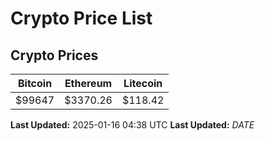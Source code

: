 # Crypto Price List

## Crypto Prices
| Bitcoin | Ethereum | Litecoin |
| ------- | -------- | -------- |
| $99647 | $3370.26 | $118.42 |
**Last Updated:** 2025-01-16 04:38 UTC
**Last Updated:** $DATE$
